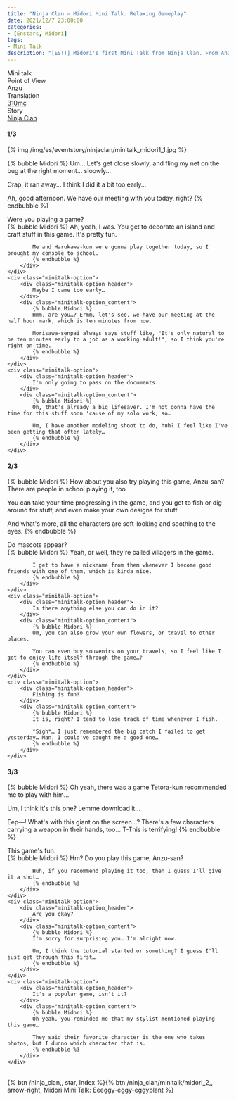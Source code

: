 ```yaml
---
title: "Ninja Clan – Midori Mini Talk: Relaxing Gameplay"
date: 2021/12/7 23:00:00
categories:
- [Enstars, Midori]
tags:
- Mini Talk
description: "[ES!!] Midori's first Mini Talk from Ninja Clan. From Anzu's POV."
---
```

<div class="three-wrapper" style="--storyColor:#965e7d;--storyColor-rgb:150,94,125;--storyColor-h:326.8;--storyColor-s: 23%;--storyColor-l:47.8%;">
    <div class="info-area">
        <div class="info">
            <div class="info-item characters">
                <div class="label">
                    Mini talk
                </div>
                <div class="value">
								<a href="/categories/Enstars/Midori" character="Midori"></a>
                </div>
            </div>
            <div class="info-item one">
                <div class="label">
                    Point of View
                </div>
                <div class="value">
                    Anzu
                </div>
            </div>
            <div class="info-item two">
                <div class="label">
                    Translation
                </div>
                <div class="value">
                    <a href="/about">310mc</a>
                </div>
            </div>
            <div class="info-item three">
                <div class="label">
                   Story
                </div>
                <div class="value">
                    <a href="/ninja_clan">Ninja Clan</a>
                </div>
            </div>
        </div>
    </div>
</div>

<!-- more -->

#### <div mt="rare"></div> 1/3

{% img /img/es/eventstory/ninjaclan/minitalk_midori1_1.jpg %}

{% bubble Midori %}
Um… Let's get close slowly, and fling my net on the bug at the right moment… sloowly…

Crap, it ran away… I think I did it a bit too early…

Ah, good afternoon. We have our meeting with you today, right?
{% endbubble %}

<div class="minitalk" character="Anzu">
    <div class="minitalk-option">
        <div class="minitalk-option_header">
            Were you playing a game?
        </div>
        <div class="minitalk-option_content">
            {% bubble Midori %}
            Ah, yeah, I was. You get to decorate an island and craft stuff in this game. It's pretty fun.

            Me and Harukawa-kun were gonna play together today, so I brought my console to school.
			{% endbubble %}
        </div>
    </div>
    <div class="minitalk-option">
        <div class="minitalk-option_header">
            Maybe I came too early…
        </div>
        <div class="minitalk-option_content">
            {% bubble Midori %}
            Hmm, are you…? Ermm, let's see, we have our meeting at the half hour mark, which is ten minutes from now.

            Morisawa-senpai always says stuff like, "It's only natural to be ten minutes early to a job as a working adult!", so I think you're right on time.
			{% endbubble %}
        </div>
    </div>
    <div class="minitalk-option">
        <div class="minitalk-option_header">
            I'm only going to pass on the documents.
        </div>
        <div class="minitalk-option_content">
            {% bubble Midori %}
            Oh, that's already a big lifesaver. I'm not gonna have the time for this stuff soon 'cause of my solo work, so…

            Um, I have another modeling shoot to do, huh? I feel like I've been getting that often lately…
			{% endbubble %}
        </div>
    </div>
</div>

#### <div mt="rare"></div> 2/3

{% bubble Midori %}
How about you also try playing this game, Anzu-san? There are people in school playing it, too.

You can take your time progressing in the game, and you get to fish or dig around for stuff, and even make your own designs for stuff.

And what's more, all the characters are soft-looking and soothing to the eyes.
{% endbubble %}

<div class="minitalk" character="Anzu">
    <div class="minitalk-option">
        <div class="minitalk-option_header">
            Do mascots appear?
        </div>
        <div class="minitalk-option_content">
            {% bubble Midori %}
            Yeah, or well, they're called villagers in the game.

            I get to have a nickname from them whenever I become good friends with one of them, which is kinda nice.
			{% endbubble %}
        </div>
    </div>
    <div class="minitalk-option">
        <div class="minitalk-option_header">
            Is there anything else you can do in it?
        </div>
        <div class="minitalk-option_content">
            {% bubble Midori %}
            Um, you can also grow your own flowers, or travel to other places.

            You can even buy souvenirs on your travels, so I feel like I get to enjoy life itself through the game…♪
			{% endbubble %}
        </div>
    </div>
    <div class="minitalk-option">
        <div class="minitalk-option_header">
            Fishing is fun!
        </div>
        <div class="minitalk-option_content">
            {% bubble Midori %}
            It is, right? I tend to lose track of time whenever I fish.

            *Sigh*… I just remembered the big catch I failed to get yesterday… Man, I could've caught me a good one…
			{% endbubble %}
        </div>
    </div>
</div>

#### <div mt="rare"></div> 3/3

{% bubble Midori %}
Oh yeah, there was a game Tetora-kun recommended me to play with him…

Um, I think it's this one? Lemme download it…

Eep—! What's with this giant on the screen…? There's a few characters carrying a weapon in their hands, too… T-This is terrifying!
{% endbubble %}

<div class="minitalk" character="Anzu">
    <div class="minitalk-option">
        <div class="minitalk-option_header">
          This game's fun.
        </div>
        <div class="minitalk-option_content">
            {% bubble Midori %}
            Hm? Do you play this game, Anzu-san?

            Huh, if you recommend playing it too, then I guess I'll give it a shot…
			{% endbubble %}
        </div>
    </div>
    <div class="minitalk-option">
        <div class="minitalk-option_header">
            Are you okay?
        </div>
        <div class="minitalk-option_content">
            {% bubble Midori %}
            I'm sorry for surprising you… I'm alright now.

            Um, I think the tutorial started or something? I guess I'll just get through this first…
			{% endbubble %}
        </div>
    </div>
    <div class="minitalk-option">
        <div class="minitalk-option_header">
            It's a popular game, isn't it?
        </div>
        <div class="minitalk-option_content">
            {% bubble Midori %}
            Oh yeah, you reminded me that my stylist mentioned playing this game…

            They said their favorite character is the one who takes photos, but I dunno which character that is.
			{% endbubble %}
        </div>
    </div>
</div>
<br>
<div toc>{% btn /ninja_clan,, star, Index %}{% btn /ninja_clan/minitalk/midori_2,, arrow-right, Midori Mini Talk: Eeeggy-eggy-eggyplant %}</div>
